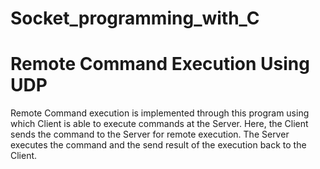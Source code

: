 # Socket_programming_with_C
# Remote Command Execution Using UDP
Remote Command execution is implemented through this program using
which Client is able to execute commands at the Server. Here, the Client sends the
command to the Server for remote execution. The Server executes the command
and the send result of the execution back to the Client.

